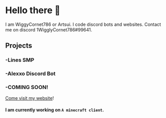 # Hello there 👋

I am WiggyCornet786 or Artsui. I code discord bots and websites. Contact me on discord 1WigglyCornet786#99641.

## Projects

### -Lines SMP

### -Alexxo Discord Bot

### -COMING SOON!

[Come visit my website](http://wigglycornet.cf)!

#### I am currently working on `A minecraft client`.
